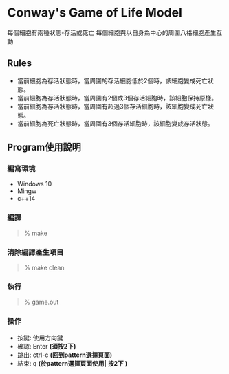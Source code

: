 # Conway's Game of Life Model
每個細胞有兩種狀態-存活或死亡
每個細胞與以自身為中心的周圍八格細胞產生互動

## Rules
+ 當前細胞為存活狀態時，當周圍的存活細胞低於2個時，該細胞變成死亡狀態。
+ 當前細胞為存活狀態時，當周圍有2個或3個存活細胞時，該細胞保持原樣。
+ 當前細胞為存活狀態時，當周圍有超過3個存活細胞時，該細胞變成死亡狀態。
+ 當前細胞為死亡狀態時，當周圍有3個存活細胞時，該細胞變成存活狀態。

## Program使用說明
### 編寫環境
+ Windows 10
+ Mingw
+ c++14
### 編譯
> % make
### 清除編譯產生項目
> % make clean
### 執行
> % game.out
### 操作
+ 按鍵: 使用方向鍵
+ 確認: Enter   **(須按2下)**
+ 跳出: ctrl-c  **(回到pattern選擇頁面)**
+ 結束: q       **(於pattern選擇頁面使用| 按2下 )**
